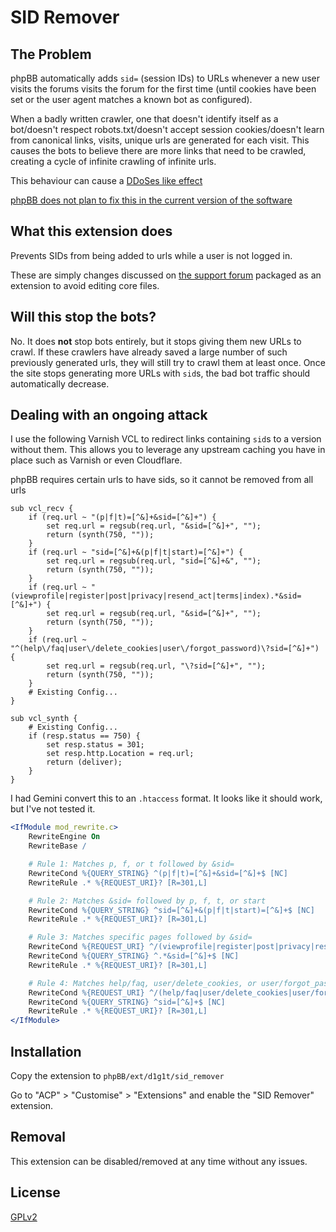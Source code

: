 # SID Remover

## The Problem
phpBB automatically adds `sid=` (session IDs) to URLs whenever a new user visits the forums visits the forum for the first time (until cookies have been set or the user agent matches a known bot as configured).

When a badly written crawler, one that doesn't identify itself as a bot/doesn't respect robots.txt/doesn't accept session cookies/doesn't learn from canonical links, visits, unique urls are generated for each visit.
This causes the bots to believe there are more links that need to be crawled, creating a cycle of infinite crawling of infinite urls.

This behaviour can cause a [DDoSes like effect](https://www.phpbb.com/community/viewtopic.php?t=2662519)

[phpBB does not plan to fix this in the current version of the software](https://tracker.phpbb.com/browse/PHPBB-17502?focusedId=66700&page=com.atlassian.jira.plugin.system.issuetabpanels:comment-tabpanel#comment-66700)

## What this extension does

Prevents SIDs from being added to urls while a user is not logged in.

These are simply changes discussed on [the support forum](https://www.phpbb.com/community/viewtopic.php?t=2659822) packaged as an extension to avoid editing core files.

## Will this stop the bots?

No. It does **not** stop bots entirely, but it stops giving them new URLs to crawl.
If these crawlers have already saved a large number of such previously generated urls, they will still try to crawl them at least once.
Once the site stops generating more URLs with `sid`s, the bad bot traffic should automatically decrease.

## Dealing with an ongoing attack

I use the following Varnish VCL to redirect links containing `sid`s to a version without them.
This allows you to leverage any upstream caching you have in place such as Varnish or even Cloudflare.

phpBB requires certain urls to have sids, so it cannot be removed from all urls
```vcl
sub vcl_recv {
    if (req.url ~ "(p|f|t)=[^&]+&sid=[^&]+") {
        set req.url = regsub(req.url, "&sid=[^&]+", "");
        return (synth(750, ""));
    }
    if (req.url ~ "sid=[^&]+&(p|f|t|start)=[^&]+") {
        set req.url = regsub(req.url, "sid=[^&]+&", "");
        return (synth(750, ""));
    }
    if (req.url ~ "(viewprofile|register|post|privacy|resend_act|terms|index).*&sid=[^&]+") {
        set req.url = regsub(req.url, "&sid=[^&]+", "");
        return (synth(750, ""));
    }
    if (req.url ~ "^(help\/faq|user\/delete_cookies|user\/forgot_password)\?sid=[^&]+") {
        set req.url = regsub(req.url, "\?sid=[^&]+", "");
        return (synth(750, ""));
    }
    # Existing Config...
}

sub vcl_synth {
    # Existing Config...
    if (resp.status == 750) {
        set resp.status = 301;
        set resp.http.Location = req.url;
        return (deliver);
    }
}
```

I had Gemini convert this to an `.htaccess` format. It looks like it should work, but I've not tested it.
```apache
<IfModule mod_rewrite.c>
    RewriteEngine On
    RewriteBase /

    # Rule 1: Matches p, f, or t followed by &sid=
    RewriteCond %{QUERY_STRING} ^(p|f|t)=[^&]+&sid=[^&]+$ [NC]
    RewriteRule .* %{REQUEST_URI}? [R=301,L]

    # Rule 2: Matches &sid= followed by p, f, t, or start
    RewriteCond %{QUERY_STRING} ^sid=[^&]+&(p|f|t|start)=[^&]+$ [NC]
    RewriteRule .* %{REQUEST_URI}? [R=301,L]

    # Rule 3: Matches specific pages followed by &sid=
    RewriteCond %{REQUEST_URI} ^/(viewprofile|register|post|privacy|resend_act|terms|index)$ [NC]
    RewriteCond %{QUERY_STRING} ^.*&sid=[^&]+$ [NC]
    RewriteRule .* %{REQUEST_URI}? [R=301,L]

    # Rule 4: Matches help/faq, user/delete_cookies, or user/forgot_password followed by ?sid=
    RewriteCond %{REQUEST_URI} ^/(help/faq|user/delete_cookies|user/forgot_password)$ [NC]
    RewriteCond %{QUERY_STRING} ^sid=[^&]+$ [NC]
    RewriteRule .* %{REQUEST_URI}? [R=301,L]
</IfModule>
```

## Installation

Copy the extension to `phpBB/ext/d1g1t/sid_remover`

Go to "ACP" > "Customise" > "Extensions" and enable the "SID Remover" extension.

## Removal

This extension can be disabled/removed at any time without any issues.

## License

[GPLv2](license.txt)
